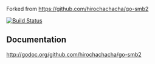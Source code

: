 Forked from https://github.com/hirochachacha/go-smb2

[![Build Status](https://travis-ci.com/omnifocal/go-smb2.svg?branch=master)](https://travis-ci.com/omnifocal/go-smb2)

Documentation
-------------

http://godoc.org/github.com/hirochachacha/go-smb2
